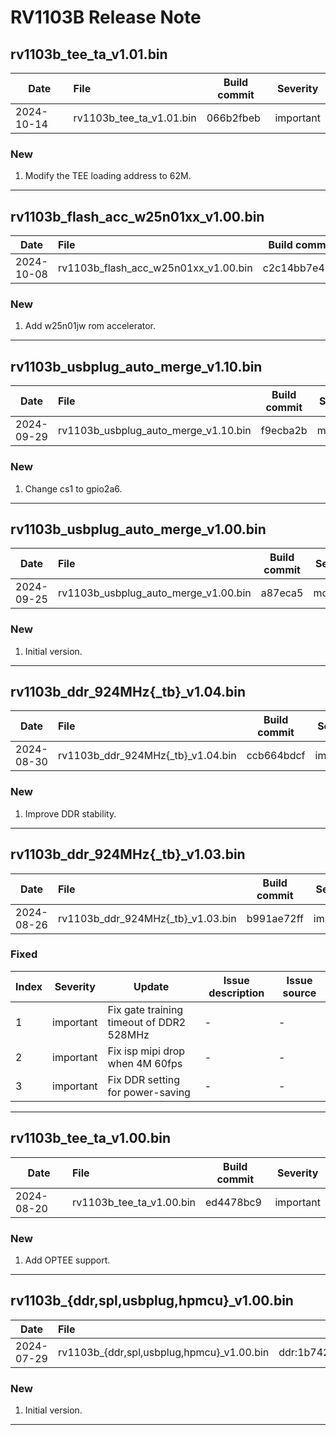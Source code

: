 # RV1103B Release Note

## rv1103b_tee_ta_v1.01.bin

| Date       | File                     | Build commit | Severity  |
| ---------- | :----------------------- | ------------ | --------- |
| 2024-10-14 | rv1103b_tee_ta_v1.01.bin | 066b2fbeb    | important |

### New

1. Modify the TEE loading address to 62M.

------


## rv1103b_flash_acc_w25n01xx_v1.00.bin

| Date       | File                              | Build commit | Severity  |
| ---------- | :--------------------------------------- | ----------- | -------- |
| 2024-10-08 | rv1103b_flash_acc_w25n01xx_v1.00.bin        | c2c14bb7e419  | important     |

### New

1. Add w25n01jw rom accelerator.

------

## rv1103b_usbplug_auto_merge_v1.10.bin

| Date       | File                               | Build commit                                   | Severity |
| ---------- | :--------------------------------- | ---------------------------------------------- | -------- |
| 2024-09-29 | rv1103b_usbplug_auto_merge_v1.10.bin | f9ecba2b | moderate |

### New

1. Change cs1 to gpio2a6.

------

## rv1103b_usbplug_auto_merge_v1.00.bin

| Date       | File                               | Build commit                                   | Severity |
| ---------- | :--------------------------------- | ---------------------------------------------- | -------- |
| 2024-09-25 | rv1103b_usbplug_auto_merge_v1.00.bin | a87eca5 | moderate |

### New

1. Initial version.

------

## rv1103b_ddr_924MHz{_tb}_v1.04.bin

| Date       | File                              | Build commit | Severity  |
| ---------- | :-------------------------------- | ------------ | --------- |
| 2024-08-30 | rv1103b_ddr_924MHz{_tb}_v1.04.bin | ccb664bdcf   | important |

### New

1. Improve DDR stability.

------

## rv1103b_ddr_924MHz{_tb}_v1.03.bin

| Date       | File                              | Build commit | Severity  |
| ---------- | :-------------------------------- | ------------ | --------- |
| 2024-08-26 | rv1103b_ddr_924MHz{_tb}_v1.03.bin | b991ae72ff   | important |

### Fixed

| Index | Severity  | Update                                   | Issue description | Issue source |
| ----- | --------- | ---------------------------------------- | ----------------- | ------------ |
| 1     | important | Fix gate training timeout of DDR2 528MHz | -                 | -            |
| 2     | important | Fix isp mipi drop when 4M 60fps          | -                 | -            |
| 3     | important | Fix DDR setting for power-saving         | -                 | -            |

------

## rv1103b_tee_ta_v1.00.bin

| Date       | File                     | Build commit | Severity  |
| ---------- | :----------------------- | ------------ | --------- |
| 2024-08-20 | rv1103b_tee_ta_v1.00.bin | ed4478bc9    | important |

### New

1. Add OPTEE support.

------

## rv1103b_{ddr,spl,usbplug,hpmcu}_v1.00.bin

| Date       | File                               | Build commit                                   | Severity |
| ---------- | :--------------------------------- | ---------------------------------------------- | -------- |
| 2024-07-29 | rv1103b_{ddr,spl,usbplug,hpmcu}_v1.00.bin | ddr:1b742cd9d6#spl:3687236ab1c:usbplug:c53c564#rtt:3143c22c#hal:939ec3d5#battery_ipc:06ccc158 | moderate |

### New

1. Initial version.

------

